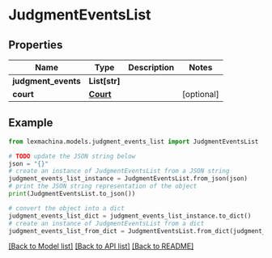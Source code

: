 # JudgmentEventsList


## Properties

Name | Type | Description | Notes
------------ | ------------- | ------------- | -------------
**judgment_events** | **List[str]** |  | 
**court** | [**Court**](Court.md) |  | [optional] 

## Example

```python
from lexmachina.models.judgment_events_list import JudgmentEventsList

# TODO update the JSON string below
json = "{}"
# create an instance of JudgmentEventsList from a JSON string
judgment_events_list_instance = JudgmentEventsList.from_json(json)
# print the JSON string representation of the object
print(JudgmentEventsList.to_json())

# convert the object into a dict
judgment_events_list_dict = judgment_events_list_instance.to_dict()
# create an instance of JudgmentEventsList from a dict
judgment_events_list_from_dict = JudgmentEventsList.from_dict(judgment_events_list_dict)
```
[[Back to Model list]](../README.md#documentation-for-models) [[Back to API list]](../README.md#documentation-for-api-endpoints) [[Back to README]](../README.md)


